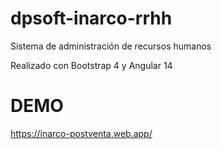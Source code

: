 # dpsoft-inarco-rrhh
Sistema de administración de recursos humanos

Realizado con Bootstrap 4 y Angular 14


# DEMO
https://inarco-postventa.web.app/
